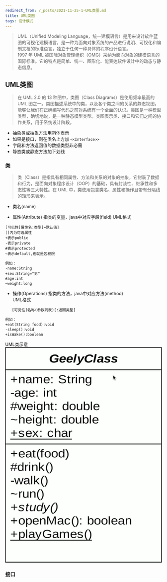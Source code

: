 ```yaml
---
redirect_from: /_posts/2021-11-25-1-UML类图.md
title: UML类图
tags: 设计模式
---
```

> UML（Unified Modeling Language，统一建模语言）是用来设计软件蓝图的可视化建模语言，是一种为面向对象系统的产品进行说明、可视化和编制文档的标准语言，独立于任何一种具体的程序设计语言。  
  1997 年 UML 被国际对象管理组织（OMG）采纳为面向对象的建模语言的国际标准。它的特点是简单、统一、图形化、能表达软件设计中的动态与静态信息。

## UML类图
> 在 UML 2.0 的 13 种图中，类图（Class Diagrams）是使用频率最高的 UML 图之一。类图描述系统中的类，以及各个类之间的关系的静态视图，能够让我们在正确编写代码之前对系统有一个全面的认识。类图是一种模型类型，确切地说，是一种静态模型类型。类图表示类、接口和它们之间的协作关系，用于系统设计阶段。

- 抽象类或抽象方法用斜体表示
- 如果是接口，则在类名上方加 `<<Interface>>`
- 字段和方法返回值的数据类型非必需
- 静态类或静态方法加下划线
### 类

> 类（Class）是指具有相同属性、方法和关系的对象的抽象，它封装了数据和行为，是面向对象程序设计（OOP）的基础，具有封装性、继承性和多态性等三大特性。在 UML 中，类使用包含类名、属性和操作且带有分隔线的矩形来表示。  

- 类名(name)  

- 属性(Attribute) 指类的变量，java中对应字段(field)
UML格式
```text
[可见性]属性名:类型[=默认值]
[]内为可选属性
+表示public
-表示private  
#表示protected 
~表示default,也就是包权限  
```
```text
例如：
-name:String
+sex:String="男"
#age:int
~weight:long
```
- 操作(Operations) 指类的方法，java中对应方法(method)  
UML格式
```text
   [可见性]名称(参数列表)[:返回类型]
```
```text
例如：
+eat(String food):void
-sleep():void
+isWake():boolean
```
UML类示意  
![UML类图](/assets/image/设计模式/UML类图/UML类图.png)

### 接口

